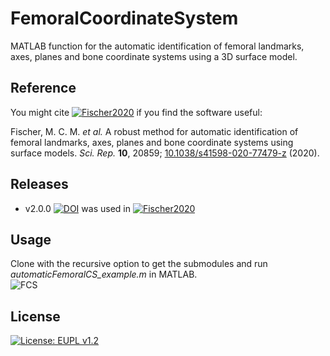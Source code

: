 # FemoralCoordinateSystem
MATLAB function for the automatic identification of femoral landmarks, axes, planes and bone coordinate systems using a 3D surface model.

## Reference
You might cite [![Fischer2020](https://img.shields.io/badge/Fischer-2020-lightgrey.svg)](https://doi.org/10.1038/s41598-020-77479-z) if you find the software useful:

Fischer, M. C. M. *et al.* A robust method for automatic identification of femoral landmarks, axes, planes and bone coordinate systems using surface models. *Sci. Rep.* **10**, 20859; [10.1038/s41598-020-77479-z](https://doi.org/10.1038/s41598-020-77479-z) (2020).

## Releases
- v2.0.0 [![DOI](https://zenodo.org/badge/DOI/10.5281/zenodo.4280957.svg)](https://doi.org/10.5281/zenodo.4280957) was used in [![Fischer2020](https://img.shields.io/badge/Fischer-2020-lightgrey.svg)](https://doi.org/10.1038/s41598-020-77479-z)

## Usage 
Clone with the recursive option to get the submodules and run *automaticFemoralCS_example.m* in MATLAB.<br/>
![FCS](https://user-images.githubusercontent.com/43516130/99557046-882d5a80-29c2-11eb-8a3d-27e3d4ddf3fa.jpg)

## License
[![License: EUPL v1.2](https://img.shields.io/badge/License-EUPL_v1.2-orange.svg)](https://eupl.eu/1.2/en/)